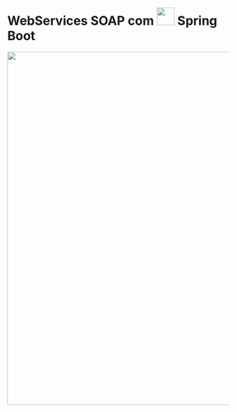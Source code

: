 # WebServices SOAP com <img src="https://devkico.itexto.com.br/wp-content/uploads/2014/08/spring-boot-project-logo-300x270.png" width="40"> Spring Boot 
<img src="https://i.imgur.com/5onucdo.png" width="800"><br>
